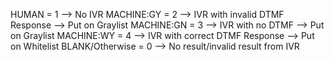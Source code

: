 HUMAN = 1 --> No IVR
MACHINE:GY = 2 --> IVR with invalid DTMF Response --> Put on Graylist
MACHINE:GN = 3 --> IVR with no DTMF --> Put on Graylist
MACHINE:WY = 4 --> IVR with correct DTMF Response --> Put on Whitelist
BLANK/Otherwise = 0 --> No result/invalid result from IVR